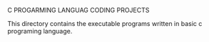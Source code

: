 C PROGARMING LANGUAG CODING PROJECTS

This directory contains the executable programs written in basic c programing language.

